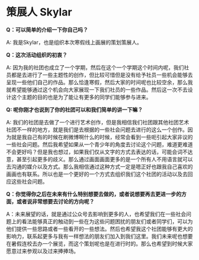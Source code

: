# 策展人 Skylar

**Q：可以简单的介绍一下你自己吗？**

A: 我是Skylar，也是组织本次寒假线上画展的策划策展人。



**Q：这次活动组织的初衷？**

A: 因为我的社团也成立了一个学期，然后在这个一个学期这个时间内呢，我们社员都是去进行了一些主题性的创作，但比较可惜但是没有给予社员一些机会能够去呈现一些他们自己的作品。那么恰逢寒假，然后大家的时间呢也比较空余，那么我就希望能够通过这个机会向大家展现一下我们社员的一些作品。然后这一次不去设计这个主题的目的也是为了能让有更多的同学们能够参与进来。



**Q: 呢你刚才也说到了你的社团可以和我们简单的讲一下嘛？**

A: 我们的社团是去做了一个进行艺术创作，但是我相信我们社团跟其他社团艺术社团不一样的地方，就是我们是去根据的一些社会问题去进行的这么一个创作。因为就是我自己有的时候在刷微博啊什么的时候，经常会看到一些呃引起大家非议的一些社会问题。然后我希望如果从一个青少年的角度去讨论这个问题，难道更难道不会更好吗？但是我也想过，如果我们仅从文字的方式去表达的话，可能会词不达意，甚至引起更多的歧义。那么通过画面画面更多的是一个所有人不用语言就可以去沟通的媒介以及方式。那么我相信通过这种方式一定是嗯正好也跟我自己喜欢的画画也有联系。所以也是一个更好的一个方式去组织我们这个社团的活动以及去回应这些社会问题。



**Q：你觉得你之后在未来有什么特别想要去做的，或者说想要再去更进一步的方面，或者说非常想要去讨论的方向呢？**

A：未来展望的话，就是通过公众号去影响到更多的人，也希望我们在一些社会问题上的看法能够真正的触动到一些在为这些问题困扰的朋友们或者同学们，可以为他们提供一些思路或者一些看开的一些想法。然后也希望我这个社团能够有更大的影响力，联系起更多与我有一样想法的朋友们加入到我们这里。我们未来呢也想要在暑假连校去办一个展览，而这个策划呢也是在进行时的。那么也希望到时候大家愿意过来参观以及过来捧捧场。

&#x20;
